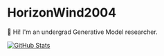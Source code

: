# HorizonWind2004

:wave: Hi! I'm an undergrad Generative Model researcher.

[![GitHub Stats](https://github-readme-stats.vercel.app/api?username=horizonwind2004&include_all_commits=true&show_icons=true&theme=transparent&number_format=long)](https://github.com/anuraghazra/github-readme-stats)

